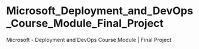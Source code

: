 # Microsoft_Deployment_and_DevOps_Course_Module_Final_Project
Microsoft - Deployment and DevOps Course Module | Final Project
